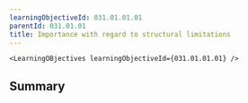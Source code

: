 ```yaml
---
learningObjectiveId: 031.01.01.01
parentId: 031.01.01
title: Importance with regard to structural limitations
---
```


```tsx eval
<LearningOBjectives learningObjectiveId={031.01.01.01} />
```

## Summary
